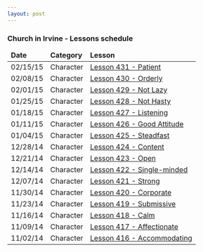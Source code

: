 ```yaml
---
layout: post
---
```


### Church in Irvine - Lessons schedule

<table>
  <thead>
    <tr>
      <td><strong>Date</strong></td>
      <td><strong>Category</strong></td>
      <td><strong>Lesson</strong></td>
    </tr>
  </thead>
  <tbody>
    <tr>
      <td>02/15/15</td>
      <td>Character</td>
      <td><a href="/lessons/character/431-patient.html">Lesson 431 - Patient</td>
    </tr>
    <tr>
      <td>02/08/15</td>
      <td>Character</td>
      <td><a href="/lessons/character/430-orderly.html">Lesson 430 - Orderly</td>
    </tr>
    <tr>
      <td>02/01/15</td>
      <td>Character</td>
      <td><a href="/lessons/character/429-not-lazy.html">Lesson 429 - Not Lazy</td>
    </tr>
    <tr>
      <td>01/25/15</td>
      <td>Character</td>
      <td><a href="/lessons/character/428-not-hasty.html">Lesson 428 - Not Hasty</td>
    </tr>
    <tr>
      <td>01/18/15</td>
      <td>Character</td>
      <td><a href="/lessons/character/427-listening.html">Lesson 427 - Listening</td>
    </tr>
    <tr>
      <td>01/11/15</td>
      <td>Character</td>
      <td><a href="/lessons/character/426-good-attitude.html">Lesson 426 - Good Attitude</td>
    </tr>
    <tr>
      <td>01/04/15</td>
      <td>Character</td>
      <td><a href="/lessons/character/425-steadfast.html">Lesson 425 - Steadfast</td>
    </tr>
    <tr>
      <td>12/28/14</td>
      <td>Character</td>
      <td><a href="/lessons/character/424-content.html">Lesson 424 - Content</td>
    </tr>
    <tr>
      <td>12/21/14</td>
      <td>Character</td>
      <td><a href="/lessons/character/423-open.html">Lesson 423 - Open</td>
    </tr>
    <tr>
      <td>12/14/14</td>
      <td>Character</td>
      <td><a href="/lessons/character/422-single-minded.html">Lesson 422 - Single-minded</td>
    </tr>
    <tr>
      <td>12/07/14</td>
      <td>Character</td>
      <td><a href="/lessons/character/421-strong.html">Lesson 421 - Strong</td>
    </tr>
    <tr>
      <td>11/30/14</td>
      <td>Character</td>
      <td><a href="/lessons/character/420-corporate.html">Lesson 420 - Corporate</td>
    </tr>
    <tr>
      <td>11/23/14</td>
      <td>Character</td>
      <td><a href="/lessons/character/419-submissive.html">Lesson 419 - Submissive</td>
    </tr>
    <tr>   
      <td>11/16/14</td>
      <td>Character</td>
      <td><a href="/lessons/character/418-calm.html">Lesson 418 - Calm</td>
    </tr>
    <tr>
      <td>11/09/14</td>
      <td>Character</td>
      <td><a href="/lessons/character/417-affectionate.html">Lesson 417 - Affectionate</td>
    </tr>
    <tr>
      <td>11/02/14</td>
      <td>Character</td>
      <td><a href="/lessons/character/416-accommodating.html">Lesson 416 - Accommodating</td>
    </tr>
  </tbody>
</table>

